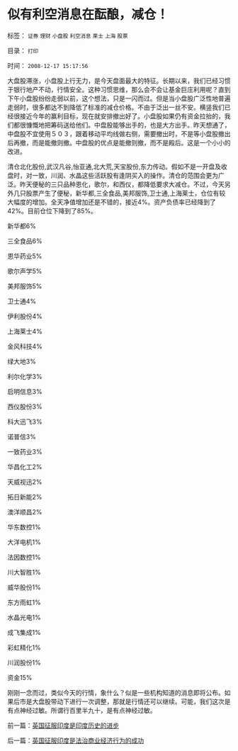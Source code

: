 # 似有利空消息在酝酿，减仓！

标签： `证券` `理财` `小盘股` `利空消息` `莱士` `上海` `股票` 

目录： `打印`

时间： `2008-12-17 15:17:56`

大盘股滞涨，小盘股上行无力，是今天盘面最大的特征。长期以来，我们已经习惯于银行地产不动，行情安全。这种习惯思维，那么会不会让基金巨庄利用呢？直到下午小盘股纷纷走弱以前，这个想法，只是一闪而过。但是当小盘股广泛性地普遍走弱时，很多都达不到降低了标准的减仓价格。不由于泛出一丝不安。横竖我们已经很接近今年的赢利目标，现在就安排撤出好了。小盘股如果仍有资金拉抬的，我们都很慷慨地把筹码送给他们。中盘股能够出手的，也是大方出手。昨天想通了，中盘股不宜使用５０３，跟着移动平均线做右侧，需要撤出时，不是等小盘股撤出后再撤，而是能撤则撤。中盘股的优点是能撤则撤，而不是殿后。这是一个小小的改进。

清仓北化股份,武汉凡谷,怡亚通,北大荒,天宝股份,东力传动。假如不是一开盘及收盘时，对一致，川润、水晶这些活跃股有逢阴买入的操作。清仓的范围会更为广泛。昨天便秘的三只品种恩化，歌尔，和西仪，都降低要求大减仓。不过，今天另外几只股票产生了便秘，新华都,三全食品,美邦服饰,卫士通,上海莱士，仓位有较大幅度的增加。全天净值增加还是不错的，接近4%。资产负债率已经降到了42%。目前仓位下降到了85%。

新华都6%

三全食品6%

恩华药业5%

歌尔声学5%

美邦服饰5%

卫士通4%

伊利股份4%

上海莱士4%

金风科技4%

绿大地3%

利尔化学3%

启明信息3%

西仪股份3%

科大迅飞3%

诺普信3%

一致药业3%

华昌化工2%

天威视迅2%

拓日新能2%

澳洋顺昌2%

华东数控1%

大洋电机1%

法因数控1%

川大智胜1%

威华股份1%

东方雨虹1%

水晶光电1%

成飞集成1%

彩虹精化1%

川润股份1%

资金15%

刚刚一念而过，类似今天的行情，象什么？似是一些机构知道的消息即将公布。如果后市是大盘股带动下进行一次调整，那就是行情还可以继续。可能，我们这次是有点神经过敏。所谓行百里半九十，是有点神经过敏。



前一篇：[英国征服印度是印度历史的进步](../../../2008/12/17/英国征服印度是印度历史的进步.md)

后一篇：[英国征服印度是法治商业经济行为的成功](../../../2008/12/18/英国征服印度是法治商业经济行为的成功.md)